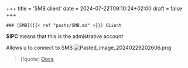 +++
title = 'SMB client'
date = 2024-07-22T09:10:24+02:00
draft = false
+++

    ### [SMB]({{< ref "posts/SMB.md" >}}) CLient

**$IPC**  means  that this is the admistrative account 

Allows u to connect to SMB 
![Pasted_image_20240229202606.png](/Notes/Pasted_image_20240229202606.png)
>[!quote]  [Docs](https://linuxtect.com/linux-smbclient-command-tutorial/)

